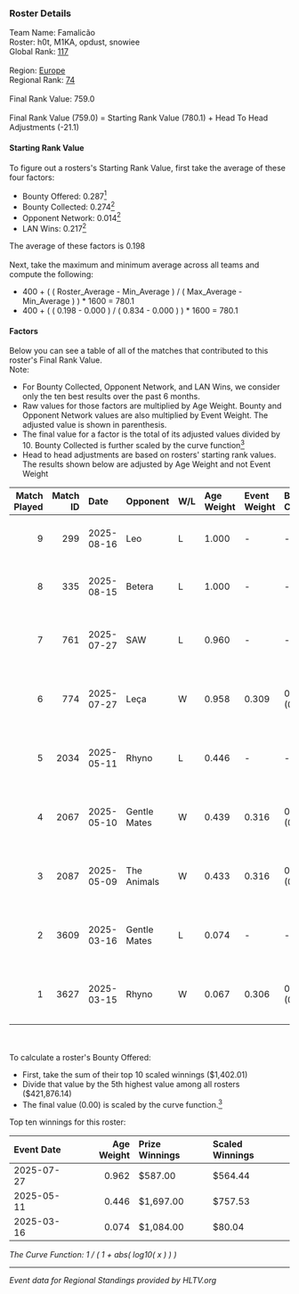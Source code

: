 ### Roster Details<br />
Team Name: Famalicão<br />
Roster: h0t, M1KA, opdust, snowiee<br />
Global Rank: [117](../../standings_global_2025_09_01.md)<br />
<br />
Region: [Europe]( ../../standings_europe_2025_09_01.md)<br />
Regional Rank: [74]( ../../standings_europe_2025_09_01.md)<br />
<br />
Final Rank Value:  759.0<br />
<br />
Final Rank Value (759.0) = Starting Rank Value (780.1) + Head To Head Adjustments (-21.1)<br />

#### Starting Rank Value<br />
To figure out a rosters's Starting Rank Value, first take the average of these four factors:<br />
- Bounty Offered: 0.287[<sup>1</sup>](#table2)
- Bounty Collected: 0.274[<sup>2</sup>](#table1)
- Opponent Network: 0.014[<sup>2</sup>](#table1)
- LAN Wins: 0.217[<sup>2</sup>](#table1)

The average of these factors is 0.198<br />
<br />
Next, take the maximum and minimum average across all teams and compute the following:<br />
- 400 + ( ( Roster_Average - Min_Average ) / ( Max_Average - Min_Average ) ) * 1600 = 780.1
- 400 + ( ( 0.198 - 0.000 ) / ( 0.834 - 0.000 ) ) * 1600 = 780.1


#### Factors<br />
Below you can see a table of all of the matches that contributed to this roster's Final Rank Value.<br />
Note:<br />

- For Bounty Collected, Opponent Network, and LAN Wins, we consider only the ten best results over the past 6 months.
- Raw values for those factors are multiplied by Age Weight. Bounty and Opponent Network values are also multiplied by Event Weight. The adjusted value is shown in parenthesis.
- The final value for a factor is the total of its adjusted values divided by 10. Bounty Collected is further scaled by the curve function[<sup>3</sup>](#curveFunction)
- Head to head adjustments are based on rosters' starting rank values. The results shown below are adjusted by Age Weight and not Event Weight
<span id="table1"></span><br />


| Match Played | Match ID | Date       | Opponent     | W/L | Age Weight | Event Weight | Bounty Collected | Opponent Network | LAN Wins  | H2H Adj. | Roster                            |
| -: | -: | :- | :- | :- | :- | :- | :- | :- | :- | -: | :- |
|            9 |      299 | 2025-08-16 | Leo          | L   | 1.000      | -            | -                | -                | -         |   -20.63 | blaze, h0t, HS, M1KA, snowiee     |
|            8 |      335 | 2025-08-15 | Betera       | L   | 1.000      | -            | -                | -                | -         |   -11.40 | blaze, h0t, HS, M1KA, snowiee     |
|            7 |      761 | 2025-07-27 | SAW          | L   | 0.960      | -            | -                | -                | -         |    -1.28 | h0t, M1KA, NOPEEJ, snapy, snowiee |
|            6 |      774 | 2025-07-27 | Leça         | W   | 0.958      | 0.309        | 0.000 (0.000)    | 0.000 (0.000)    | 1 (0.958) |     3.02 | h0t, M1KA, NOPEEJ, snapy, snowiee |
|            5 |     2034 | 2025-05-11 | Rhyno        | L   | 0.446      | -            | -                | -                | -         |    -7.47 | h0t, M1KA, opdust, snowiee, SYDOX |
|            4 |     2067 | 2025-05-10 | Gentle Mates | W   | 0.439      | 0.316        | 0.158 (0.022)    | 1.000 (0.139)    | 1 (0.439) |    13.34 | h0t, M1KA, opdust, snowiee, SYDOX |
|            3 |     2087 | 2025-05-09 | The Animals  | W   | 0.433      | 0.316        | 0.000 (0.000)    | 0.000 (0.000)    | 1 (0.433) |     2.42 | h0t, M1KA, opdust, snowiee, SYDOX |
|            2 |     3609 | 2025-03-16 | Gentle Mates | L   | 0.074      | -            | -                | -                | -         |    -0.06 | h0t, M1KA, opdust, snowiee, ZPX   |
|            1 |     3627 | 2025-03-15 | Rhyno        | W   | 0.067      | 0.306        | 0.004 (0.000)    | 0.113 (0.002)    | 1 (0.067) |     1.02 | h0t, M1KA, opdust, snowiee, ZPX   |

<br />
<span id="table2"></span><br />
To calculate a roster's Bounty Offered:<br />

- First, take the sum of their top 10 scaled winnings ($1,402.01)
- Divide that value by the 5th highest value among all rosters ($421,876.14)
- The final value (0.00) is scaled by the curve function.[<sup>3</sup>](#curveFunction)

Top ten winnings for this roster:<br />

| Event Date | Age Weight | Prize Winnings | Scaled Winnings |
| :- | -: | :- | :- |
| 2025-07-27 |      0.962 | $587.00        | $564.44         |
| 2025-05-11 |      0.446 | $1,697.00      | $757.53         |
| 2025-03-16 |      0.074 | $1,084.00      | $80.04          |


<span id="curveFunction"></span>_The Curve Function: 1 / ( 1 + abs( log10( x ) ) )_<br />

---
_Event data for Regional Standings provided by HLTV.org_<br />
